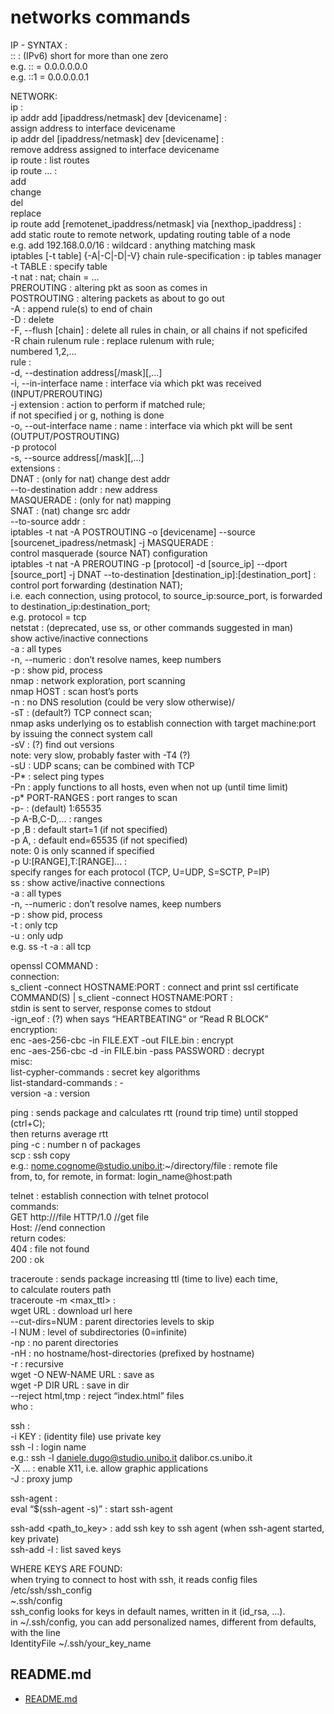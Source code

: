 # networks commands  
  
IP - SYNTAX :   
::	: (IPv6) short for more than one zero  
	e.g. :: = 0.0.0.0.0.0  
	e.g. ::1 = 0.0.0.0.0.1  
  
NETWORK:  
ip :   
ip addr add [ipaddress/netmask] dev [devicename] :  
assign address to interface devicename  
ip addr del [ipaddress/netmask] dev [devicename] :  
remove address assigned to interface devicename  
ip route : list routes  
ip route … :   
	add  
	change  
	del  
	replace  
ip route add [remotenet_ipaddress/netmask] via [nexthop_ipaddress] :   
	add static route to remote network, updating routing table of a node  
	e.g. add 192.168.0.0/16 : wildcard : anything matching mask  
iptables [-t table] {-A|-C|-D|-V} chain rule-specification : ip tables manager  
	-t TABLE : specify table  
	-t nat : nat; chain = …  
		PREROUTING : altering pkt as soon as comes in  
		POSTROUTING : altering packets as about to go out  
	-A : append rule(s) to end of chain  
	-D : delete  
-F, --flush [chain] : delete all rules in chain, or all chains if not speficifed  
	-R chain rulenum rule : replace rulenum with rule;  
		numbered 1,2,...  
rule :   
	-d, --destination address[/mask][,...]  
	-i, --in-interface name : interface via which pkt was received  
(INPUT/PREROUTING)  
	-j extension : action to perform if matched rule;  
		if not specified j or g, nothing is done  
	-o, --out-interface name : name : interface via which pkt will be sent  
(OUTPUT/POSTROUTING)  
	-p protocol  
	-s, --source address[/mask][,...]  
	extensions :   
	DNAT : (only for nat) change dest addr  
		--to-destination addr : new address  
	MASQUERADE : (only for nat) mapping  
	SNAT : (nat) change src addr  
		--to-source addr :   
iptables -t nat -A POSTROUTING -o [devicename] --source [sourcenet_ipadress/netmask] -j MASQUERADE :   
	control masquerade (source NAT) configuration  
iptables -t nat -A PREROUTING -p [protocol] -d [source_ip] --dport [source_port] -j DNAT --to-destination [destination_ip]:[destination_port] :   
	control port forwarding (destination NAT);  
	i.e. each connection, using protocol, to source_ip:source_port, is forwarded to destination_ip:destination_port;  
	e.g. protocol = tcp  
netstat : (deprecated, use ss, or other commands suggested in man)   
show active/inactive connections  
	-a : all types  
	-n, --numeric : don’t resolve names, keep numbers  
	-p : show pid, process  
nmap : network exploration, port scanning  
	nmap HOST : scan host’s ports  
	-n : no DNS resolution (could be very slow otherwise)/  
	-sT : (default?) TCP connect scan;  
nmap asks underlying os to establish connection with target machine:port by issuing the connect system call  
-sV : (?) find out versions  
	note: very slow, probably faster with -T4 (?)  
-sU : UDP scans; can be combined with TCP  
-P* : select ping types  
	-Pn : apply functions to all hosts, even when not up (until time limit)  
	-p* PORT-RANGES : port ranges to scan  
		-p- : (default) 1:65535  
		-p A-B,C-D,... : ranges  
		-p ,B : default start=1 (if not specified)  
		-p A, : default end=65535 (if not specified)  
		note: 0 is only scanned if specified  
		-p U:[RANGE],T:[RANGE]... :  
specify ranges for each protocol (TCP, U=UDP, S=SCTP, P=IP)  
ss : show active/inactive connections  
	-a : all types  
	-n, --numeric : don’t resolve names, keep numbers  
	-p : show pid, process  
	-t : only tcp  
	-u : only udp  
	e.g. ss -t -a : all tcp  
  
openssl COMMAND :   
connection:  
s_client -connect HOSTNAME:PORT : connect and print ssl certificate  
COMMAND(S) | s_client -connect HOSTNAME:PORT :  
stdin is sent to server, response comes to stdout  
-ign_eof : (?) when says “HEARTBEATING“ or “Read R BLOCK”  
encryption:  
enc -aes-256-cbc -in FILE.EXT -out FILE.bin : encrypt  
enc -aes-256-cbc -d -in FILE.bin -pass PASSWORD : decrypt  
misc:  
list-cypher-commands : secret key algorithms  
list-standard-commands : -  
version -a : version  
  
ping <ip> : sends package and calculates rtt (round trip time) until stopped (ctrl+C);  
	then returns average rtt  
	ping -c <n> : number n of packages  
scp <from> <to> : ssh copy  
	e.g.: nome.cognome@studio.unibo.it:~/directory/file : remote file  
	from, to, for remote, in format: login_name@host:path  
  
telnet <ip> <port> : establish connection with telnet protocol  
commands:  
GET http://<ip>/file HTTP/1.0 //get file  
Host: <port> //end connection  
return codes:  
404 : file not found  
200 : ok  
  
traceroute <ip> : sends package increasing ttl (time to live) each time,  
	to calculate routers path  
traceroute -m <max_ttl> :   
wget URL : download url here  
--cut-dirs=NUM : parent directories levels to skip  
-l NUM : level of subdirectories (0=infinite)  
-np : no parent directories  
	-nH : no hostname/host-directories (prefixed by hostname)  
-r : recursive	  
	wget -O NEW-NAME URL : save as  
wget -P DIR URL : save in dir	  
--reject html,tmp : reject “index.html” files  
who : 	  
  
ssh :   
	-i KEY : (identity file) use private key  
ssh -l <name> <host> : login name  
e.g.: ssh -l daniele.dugo@studio.unibo.it dalibor.cs.unibo.it  
-X … : enable X11, i.e. allow graphic applications  
	-J : proxy jump  
  
ssh-agent :   
eval “$(ssh-agent -s)” : start ssh-agent  
  
ssh-add <path_to_key> : add ssh key to ssh agent (when ssh-agent started, key private)  
ssh-add -l : list saved keys  
  
WHERE KEYS ARE FOUND:  
when trying to connect to host with ssh, it reads config files  
/etc/ssh/ssh_config   
~.ssh/config  
ssh_config looks for keys in default names, written in it (id_rsa, …).  
in ~/.ssh/config, you can add personalized names, different from defaults, with the line  
IdentityFile ~/.ssh/your_key_name  

## README.md  
*	[README.md](./README.md)  

